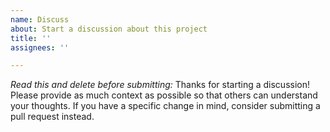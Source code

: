 ```yaml
---
name: Discuss
about: Start a discussion about this project
title: ''
assignees: ''

---
```


*Read this and delete before submitting:* Thanks for starting a discussion! Please provide as much context as possible so that others can understand your thoughts. If you have a specific change in mind, consider submitting a pull request instead.
